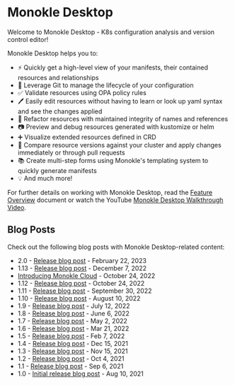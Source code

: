 # Monokle Desktop

Welcome to Monokle Desktop - K8s configuration analysis and version control editor!

Monokle Desktop helps you to:

- ⚡ Quickly get a high-level view of your manifests, their contained resources and relationships
- 📇 Leverage Git to manage the lifecycle of your configuration
- ✅ Validate resources using OPA policy rules
- 🖊️ Easily edit resources without having to learn or look up yaml syntax and see the changes applied
- 🔨 Refactor resources with maintained integrity of names and references
- 📷 Preview and debug resources generated with kustomize or helm
- ➕ Visualize extended resources defined in CRD
- 🤝 Compare resource versions against your cluster and apply changes immediately or through pull requests
- 📚 Create multi-step forms using Monokle's templating system to quickly generate manifests
- 💡 And much more!

For further details on working with Monokle Desktop, read the [Feature Overview](features.md) document or watch the YouTube [Monokle Desktop Walkthrough Video](https://www.youtube.com/watch?v=ossBDhP_K-4).

<!--[![Monokle Walkthrough](img/monokle-overview.gif)](https://www.youtube.com/watch?v=ossBDhP_K-4)-->

## **Blog Posts**

Check out the following blog posts with Monokle Desktop-related content:

- 2.0 - [Release blog post](https://monokle.io/blog/monokle-2-0-makes-manifest-management-even-easier) - February 22, 2023
- 1.13 - [Release blog post](https://monokle.io/blog/monokle-1-13-release) - December 7, 2022
- [Introducing Monokle Cloud](https://monokle.io/blog/introducing-monokle-cloud) - October 24, 2022
- 1.12 - [Release blog post](https://kubeshop.io/blog/monokle-1-12-0-release) - October 24, 2022
- 1.11 - [Release blog post](https://kubeshop.io/blog/monokle-1-11-0-release) - September 30, 2022
- 1.10 - [Release blog post](https://kubeshop.io/blog/monokle-v1-10-release-notes) - August 10, 2022
- 1.9 - [Release blog post](https://kubeshop.io/blog/monokle-1-9-0-release-notes) - July 12, 2022
- 1.8 - [Release blog post](https://kubeshop.io/blog/monokle-1-8-0-release) - June 6, 2022
- 1.7 - [Release blog post](https://kubeshop.io/blog/monokle-1-7-0-release) - May 2, 2022
- 1.6 - [Release blog post](https://kubeshop.io/blog/monokle-1-6-0-release) - Mar 21, 2022
- 1.5 - [Release blog post](https://medium.com/kubeshop-i/monokle-1-5-0-release-kubeshop-95f574563c79) - Feb 7, 2022
- 1.4 - [Release blog post](https://medium.com/kubeshop-i/monokle-1-4-0-4122e88742c5) - Dec 15, 2021
- 1.3 - [Release blog post](https://kubeshop.io/blog/monokle-1-3-0-cluster-compare) - Nov 15, 2021
- 1.2 - [Release blog post](https://medium.com/kubeshop-i/monokle-1-2-0-is-out-2492341f0874) - Oct 4, 2021
- 1.1 - [Release blog post](https://medium.com/kubeshop-i/monokle-1-1-0-93c5428b2967) - Sep 6, 2021
- 1.0 - [Initial release blog post](https://medium.com/kubeshop-i/hello-monokle-83ecb42f5d96) - Aug 10, 2021
